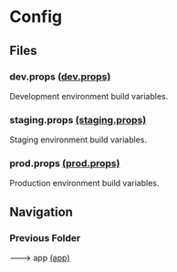 Config
================

Files
---------------------------------

### dev.props [(dev.props)](dev.props)

Development environment build variables.

### staging.props [(staging.props)](staging.props)

Staging environment build variables.

### prod.props [(prod.props)](prod.props)

Production environment build variables.

Navigation
---------------------------------
### Previous Folder

---> app [(app)](../)
